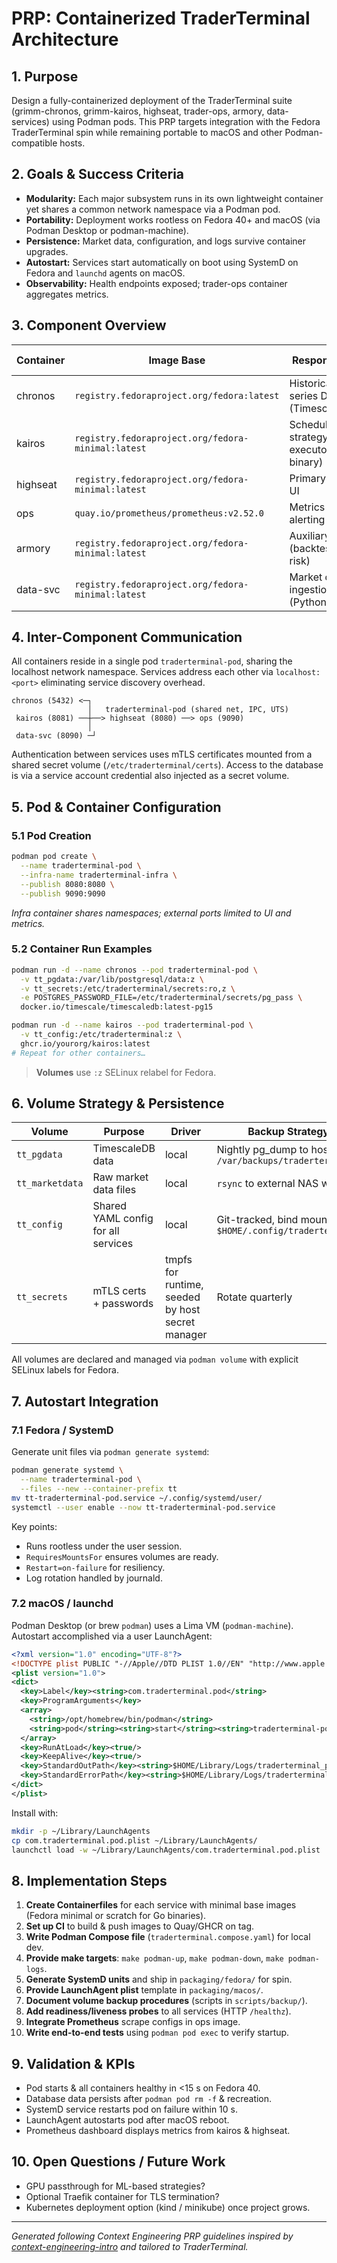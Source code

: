 # PRP: Containerized TraderTerminal Architecture

## 1. Purpose
Design a fully-containerized deployment of the TraderTerminal suite (grimm-chronos, grimm-kairos, highseat, trader-ops, armory, data-services) using Podman pods.  This PRP targets integration with the Fedora TraderTerminal spin while remaining portable to macOS and other Podman-compatible hosts.

## 2. Goals & Success Criteria
- **Modularity:** Each major subsystem runs in its own lightweight container yet shares a common network namespace via a Podman pod.
- **Portability:** Deployment works rootless on Fedora 40+ and macOS (via Podman Desktop or podman-machine).
- **Persistence:** Market data, configuration, and logs survive container upgrades.
- **Autostart:** Services start automatically on boot using SystemD on Fedora and `launchd` agents on macOS.
- **Observability:** Health endpoints exposed; trader-ops container aggregates metrics.

## 3. Component Overview
| Container | Image Base | Responsibility | Exposed Ports |
|-----------|-----------|----------------|---------------|
| chronos   | `registry.fedoraproject.org/fedora:latest` | Historical/time-series DB (TimescaleDB) | 5432 |
| kairos    | `registry.fedoraproject.org/fedora-minimal:latest` | Scheduler & strategy executor (Go binary) | 8081 |
| highseat  | `registry.fedoraproject.org/fedora-minimal:latest` | Primary API + UI | 8080 |
| ops       | `quay.io/prometheus/prometheus:v2.52.0` | Metrics & alerting | 9090 |
| armory    | `registry.fedoraproject.org/fedora-minimal:latest` | Auxiliary tools (backtesting, risk) | — |
| data-svc  | `registry.fedoraproject.org/fedora-minimal:latest` | Market data ingestion (Python) | 8090 |

## 4. Inter-Component Communication
All containers reside in a single pod `traderterminal-pod`, sharing the localhost network namespace.  Services address each other via `localhost:<port>` eliminating service discovery overhead.

```
chronos (5432) <─┐
                 │   traderterminal-pod (shared net, IPC, UTS)
 kairos (8081) ──┼──> highseat (8080) ──> ops (9090)
                 │
 data-svc (8090) ─┘
```

Authentication between services uses mTLS certificates mounted from a shared secret volume (`/etc/traderterminal/certs`).  Access to the database is via a service account credential also injected as a secret volume.

## 5. Pod & Container Configuration
### 5.1 Pod Creation
```bash
podman pod create \
  --name traderterminal-pod \
  --infra-name traderterminal-infra \
  --publish 8080:8080 \
  --publish 9090:9090
```
*Infra container shares namespaces; external ports limited to UI and metrics.*

### 5.2 Container Run Examples
```bash
podman run -d --name chronos --pod traderterminal-pod \
  -v tt_pgdata:/var/lib/postgresql/data:z \
  -v tt_secrets:/etc/traderterminal/secrets:ro,z \
  -e POSTGRES_PASSWORD_FILE=/etc/traderterminal/secrets/pg_pass \
  docker.io/timescale/timescaledb:latest-pg15

podman run -d --name kairos --pod traderterminal-pod \
  -v tt_config:/etc/traderterminal:z \
  ghcr.io/yourorg/kairos:latest
# Repeat for other containers…
```
> **Volumes** use `:z` SELinux relabel for Fedora.

## 6. Volume Strategy & Persistence
| Volume | Purpose | Driver | Backup Strategy |
|--------|---------|--------|-----------------|
| `tt_pgdata` | TimescaleDB data | local | Nightly pg_dump to host path `/var/backups/traderterminal` |
| `tt_marketdata` | Raw market data files | local | `rsync` to external NAS weekly |
| `tt_config` | Shared YAML config for all services | local | Git-tracked, bind mount to `$HOME/.config/traderterminal` |
| `tt_secrets` | mTLS certs + passwords | tmpfs for runtime, seeded by host secret manager | Rotate quarterly |

All volumes are declared and managed via `podman volume` with explicit SELinux labels for Fedora.

## 7. Autostart Integration
### 7.1 Fedora / SystemD
Generate unit files via `podman generate systemd`:
```bash
podman generate systemd \
  --name traderterminal-pod \
  --files --new --container-prefix tt
mv tt-traderterminal-pod.service ~/.config/systemd/user/
systemctl --user enable --now tt-traderterminal-pod.service
```
Key points:
- Runs rootless under the user session.
- `RequiresMountsFor` ensures volumes are ready.
- `Restart=on-failure` for resiliency.
- Log rotation handled by journald.

### 7.2 macOS / launchd
Podman Desktop (or brew `podman`) uses a Lima VM (`podman-machine`).  Autostart accomplished via a user LaunchAgent:
```xml
<?xml version="1.0" encoding="UTF-8"?>
<!DOCTYPE plist PUBLIC "-//Apple//DTD PLIST 1.0//EN" "http://www.apple.com/DTDs/PropertyList-1.0.dtd">
<plist version="1.0">
<dict>
  <key>Label</key><string>com.traderterminal.pod</string>
  <key>ProgramArguments</key>
  <array>
    <string>/opt/homebrew/bin/podman</string>
    <string>pod</string><string>start</string><string>traderterminal-pod</string>
  </array>
  <key>RunAtLoad</key><true/>
  <key>KeepAlive</key><true/>
  <key>StandardOutPath</key><string>$HOME/Library/Logs/traderterminal_pod.log</string>
  <key>StandardErrorPath</key><string>$HOME/Library/Logs/traderterminal_pod.err</string>
</dict>
</plist>
```
Install with:
```bash
mkdir -p ~/Library/LaunchAgents
cp com.traderterminal.pod.plist ~/Library/LaunchAgents/
launchctl load -w ~/Library/LaunchAgents/com.traderterminal.pod.plist
```

## 8. Implementation Steps
1. **Create Containerfiles** for each service with minimal base images (Fedora minimal or scratch for Go binaries).
2. **Set up CI** to build & push images to Quay/GHCR on tag.
3. **Write Podman Compose file** (`traderterminal.compose.yaml`) for local dev.
4. **Provide make targets**: `make podman-up`, `make podman-down`, `make podman-logs`.
5. **Generate SystemD units** and ship in `packaging/fedora/` for spin.
6. **Provide LaunchAgent plist** template in `packaging/macos/`.
7. **Document volume backup procedures** (scripts in `scripts/backup/`).
8. **Add readiness/liveness probes** to all services (HTTP `/healthz`).
9. **Integrate Prometheus** scrape configs in ops image.
10. **Write end-to-end tests** using `podman pod exec` to verify startup.

## 9. Validation & KPIs
- Pod starts & all containers healthy in <15 s on Fedora 40.
- Database data persists after `podman pod rm -f` & recreation.
- SystemD service restarts pod on failure within 10 s.
- LaunchAgent autostarts pod after macOS reboot.
- Prometheus dashboard displays metrics from kairos & highseat.

## 10. Open Questions / Future Work
- GPU passthrough for ML-based strategies?
- Optional Traefik container for TLS termination?
- Kubernetes deployment option (kind / minikube) once project grows.

---
*Generated following Context Engineering PRP guidelines inspired by [context-engineering-intro](https://github.com/coleam00/context-engineering-intro) and tailored to TraderTerminal.* 
